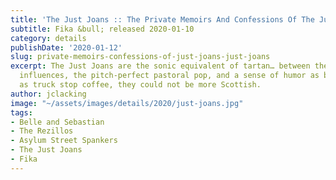 ```yaml
---
title: 'The Just Joans :: The Private Memoirs And Confessions Of The Just Joans'
subtitle: Fika &bull; released 2020-01-10
category: details
publishDate: '2020-01-12'
slug: private-memoirs-confessions-of-just-joans-just-joans
excerpt: The Just Joans are the sonic equivalent of tartan… between the girl group
  influences, the pitch-perfect pastoral pop, and a sense of humor as black and bitter
  as truck stop coffee, they could not be more Scottish.
author: jclacking
image: "~/assets/images/details/2020/just-joans.jpg"
tags:
- Belle and Sebastian
- The Rezillos
- Asylum Street Spankers
- The Just Joans
- Fika
---
```


